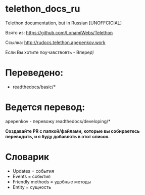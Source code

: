 # telethon_docs_ru
Telethon documentation, but in Russian [UNOFFCICIAL]

Взято из: https://github.com/LonamiWebs/Telethon

Ссылка: http://rudocs.telethon.apepenkov.work

Если Вы хотите поучавствовть - Вперед!
# Переведено:

- readthedocs/basic/*

# Ведется перевод:

apepenkov -  перевожу readthedocs/developing/*


**Создавайте PR с папкой/файлами, которые вы собираетесь переводить, и я буду добавлять в этот список.**

# Словарик

- Updates = события
- Events = события
- Friendly methods = удобные методы
- Entity = сущность
